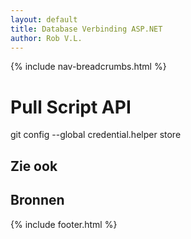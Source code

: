```yaml
---
layout: default
title: Database Verbinding ASP.NET 
author: Rob V.L.
---
```


{% include nav-breadcrumbs.html %}

# Pull Script API

git config --global credential.helper store

## Zie ook


## Bronnen

{% include footer.html %}

